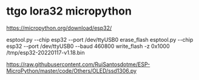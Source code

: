 # ttgo lora32 micropython


https://micropython.org/download/esp32/

esptool.py --chip esp32 --port /dev/ttyUSB0 erase_flash
esptool.py --chip esp32 --port /dev/ttyUSB0 --baud 460800 write_flash -z 0x1000  /tmp/esp32-20220117-v1.18.bin


https://raw.githubusercontent.com/RuiSantosdotme/ESP-MicroPython/master/code/Others/OLED/ssd1306.py


